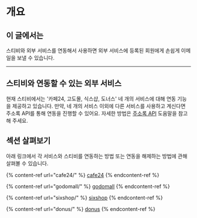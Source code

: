 # 개요

## 이 글에서는

스티비와 외부 서비스를 연동해서 사용하면 외부 서비스에 등록된 회원에게 손쉽게 이메일을 보낼 수 있습니다.&#x20;

***

## 스티비와 연동할 수 있는 외부 서비스

현재 스티비에서는 '카페24, 고도몰, 식스샵, 도너스' 네 개의 서비스에 대해 연동 기능을 제공하고 있습니다. 만약, 네 개의 서비스 이외에 다른 서비스를 사용하고 계신다면 주소록 API를 통해 연동을 진행할 수 있어요. 자세한 방법은 [주소록  API](../api-webhook/list-api.md) 도움말을 참고해 주세요.



## 섹션 살펴보기

아래 링크에서 각 서비스와 스티비를 연동하는 방법 또는 연동을 해제하는 방법에 관해 살펴볼 수 있습니다.&#x20;

{% content-ref url="cafe24/" %}
[cafe24](cafe24/)
{% endcontent-ref %}

{% content-ref url="godomall/" %}
[godomall](godomall/)
{% endcontent-ref %}

{% content-ref url="sixshop/" %}
[sixshop](sixshop/)
{% endcontent-ref %}

{% content-ref url="donus/" %}
[donus](donus/)
{% endcontent-ref %}
